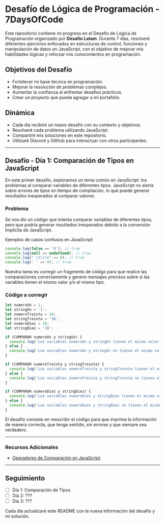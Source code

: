 # Desafío de Lógica de Programación - 7DaysOfCode

Este repositorio contiene mi progreso en el Desafío de Lógica de Programación organizado por **Desafío Latam**. Durante 7 días, resolveré diferentes ejercicios enfocados en estructuras de control, funciones y manipulación de datos en JavaScript, con el objetivo de mejorar mis habilidades lógicas y reforzar mis conocimientos en programación.

## Objetivos del Desafío
- Fortalecer mi base técnica en programación.
- Mejorar la resolución de problemas complejos.
- Aumentar la confianza al enfrentar desafíos prácticos.
- Crear un proyecto que pueda agregar a mi portafolio.

## Dinámica
- Cada día recibiré un nuevo desafío con su contexto y objetivos.
- Resolveré cada problema utilizando JavaScript.
- Compartiré mis soluciones en este repositorio.
- Utilizaré Discord y GitHub para interactuar con otros participantes.

---

## Desafío - Día 1: Comparación de Tipos en JavaScript

En este primer desafío, exploramos un tema común en JavaScript: los problemas al comparar variables de diferentes tipos. JavaScript no alerta sobre errores de tipos en tiempo de compilación, lo que puede generar resultados inesperados al comparar valores.

### Problema
Se nos dio un código que intenta comparar variables de diferentes tipos, pero que podría generar resultados inesperados debido a la conversión implícita de JavaScript.

Ejemplos de casos confusos en JavaScript:
```js
console.log(false == '0'); // true
console.log(null == undefined); // true
console.log(" \t\r\n" == 0); // true
console.log(' ' == 0); // true
```

Nuestra tarea es corregir un fragmento de código para que realice las comparaciones correctamente y genere mensajes precisos sobre si las variables tienen el mismo valor y/o el mismo tipo.

### Código a corregir
```js
let numeroUn = 1;
let stringUn = '1';
let numeroTreinta = 30;
let stringTreinta = '30';
let numeroDiez = 10;
let stringDiez = '10';

if (COMPARAR numeroUn y stringUn) {
  console.log('Las variables numeroUn y stringUn tienen el mismo valor, pero tipos diferentes');
} else {
  console.log('Las variables numeroUn y stringUn no tienen el mismo valor');
}

if (COMPARAR numeroTreinta y stringTreinta) {
  console.log('Las variables numeroTreinta y stringTreinta tienen el mismo valor y el mismo tipo');
} else {
  console.log('Las variables numeroTreinta y stringTreinta no tienen el mismo tipo');
}

if (COMPARAR numeroDiez y stringDiez) {
  console.log('Las variables numeroDiez y stringDiez tienen el mismo valor, pero tipos diferentes');
} else {
  console.log('Las variables numeroDiez y stringDiez no tienen el mismo valor');
}
```

El desafío consiste en reescribir el código para que imprima la información de manera correcta, que tenga sentido, sin errores y que siempre sea verdadero.

---


### Recursos Adicionales
- [Operadores de Comparación en JavaScript](https://developer.mozilla.org/es/docs/Web/JavaScript/Reference/Operators/Comparison_Operators)

---

## Seguimiento
- [ ] Día 1: Comparación de Tipos
- [ ] Día 2: ???
- [ ] Día 3: ???

Cada día actualizaré este README con la nueva información del desafío y mi solución.


